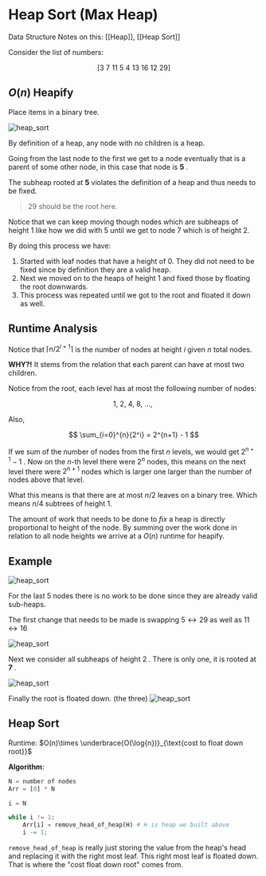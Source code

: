 # Heap Sort (Max Heap)

Data Structure Notes on this: [[Heap]], [[Heap Sort]]

Consider the list of numbers:

$$
[3\ 7\ 11\ 5\ 4\ 13\ 16\ 12\ 29]
$$

## $O(n)$ Heapify
Place items in a binary tree. 

![heap_sort](../../img/heap_sort_1.jpg)

By definition of a heap, any node with no children is a heap. 

Going from the last node to the first we get to a node eventually that is a parent of some other node, in this case that node is $\mathbf{5}$ .

The subheap rooted at $\mathbf{5}$ violates the definition of a heap and thus needs to be fixed. 

> 29 should be the root here. 

Notice that we can keep moving though nodes which are subheaps of height $1$ like how we did with $5$ until we get to node $7$ which is of height 2. 

By doing this process we have:
1. Started with leaf nodes that have a height of 0. They did not need to be fixed since by definition they are a valid heap. 
2. Next we moved on to the heaps of height $1$ and fixed those by floating the root downwards.
3. This process was repeated until we got to the root and floated it down as well.  

## Runtime Analysis
Notice that $\lceil n/2^{i+1} \rceil$ is the number of nodes at height $i$ given $n$ total nodes. 

**WHY?!**
It stems from the relation that each parent can have at most two children.  

Notice from the root, each level has at most the following number of nodes:

$$
1,\ 2,\ 4,\ 8,\ \dotso,\ 
$$

Also, 

$$
\sum_{i=0}^{n}{2^i} = 2^{n+1} - 1
$$

If we sum of the number of nodes from the first $n$ levels, we would get $2^{n+1} - 1$ . Now on the $n$-th level there were $2^n$ nodes, this means on the next level there were $2^{n+1}$ nodes which is larger one larger than the number of nodes above that level. 

What this means is that there are at most $n/2$ leaves on a binary tree. Which means $n/4$ subtrees of height 1.

The amount of work that needs to be done to *fix* a heap is directly proportional to height of the node. By summing over the work done in relation to all node heights we arrive at a $O(n)$ runtime for heapify.

## Example

![heap_sort](../../img/heap_sort_1.jpg)

For the last 5 nodes there is no work to be done since they are already valid sub-heaps. 

The first change that needs to be made is swapping $5 \leftrightarrow 29$ as well as $11 \leftrightarrow 16$

![heap_sort](../../img/heap_sort_2.jpg)

Next we consider all subheaps of height $2$ . There is only one, it is rooted at $\mathbf{7}$ .

![heap_sort](../../img/heap_sort_3.jpg)


Finally the root is floated down. (the three) 
![heap_sort](../../img/heap_sort_4.jpg)


## Heap Sort

Runtime: $O(n)\times \underbrace{O(\log{n})}_{\text{cost to float down root}}$

**Algorithm**:
```python
N = number of nodes
Arr = [0] * N

i = N

while i != 1:
	Arr[i] = remove_head_of_heap(H) # H is heap we built above
	i -= 1;
```

`remove_head_of_heap` is really just storing the value from the heap's head and replacing it with the right most leaf. This right most leaf is floated down. That is where the "cost float down root" comes from. 